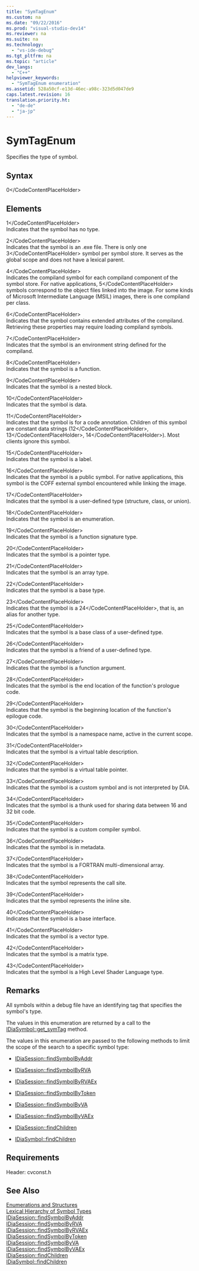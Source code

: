 ```yaml
---
title: "SymTagEnum"
ms.custom: na
ms.date: "09/22/2016"
ms.prod: "visual-studio-dev14"
ms.reviewer: na
ms.suite: na
ms.technology: 
  - "vs-ide-debug"
ms.tgt_pltfrm: na
ms.topic: "article"
dev_langs: 
  - "C++"
helpviewer_keywords: 
  - "SymTagEnum enumeration"
ms.assetid: 528a50cf-e13d-46ec-a98c-323d5d047de9
caps.latest.revision: 16
translation.priority.ht: 
  - "de-de"
  - "ja-jp"
---
```

# SymTagEnum
Specifies the type of symbol.  
  
## Syntax  
  
<CodeContentPlaceHolder>0\</CodeContentPlaceHolder>  
## Elements  
 <CodeContentPlaceHolder>1\</CodeContentPlaceHolder>  
 Indicates that the symbol has no type.  
  
 <CodeContentPlaceHolder>2\</CodeContentPlaceHolder>  
 Indicates that the symbol is an .exe file. There is only one <CodeContentPlaceHolder>3\</CodeContentPlaceHolder> symbol per symbol store. It serves as the global scope and does not have a lexical parent.  
  
 <CodeContentPlaceHolder>4\</CodeContentPlaceHolder>  
 Indicates the compiland symbol for each compiland component of the symbol store. For native applications, <CodeContentPlaceHolder>5\</CodeContentPlaceHolder> symbols correspond to the object files linked into the image. For some kinds of Microsoft Intermediate Language (MSIL) images, there is one compiland per class.  
  
 <CodeContentPlaceHolder>6\</CodeContentPlaceHolder>  
 Indicates that the symbol contains extended attributes of the compiland. Retrieving these properties may require loading compiland symbols.  
  
 <CodeContentPlaceHolder>7\</CodeContentPlaceHolder>  
 Indicates that the symbol is an environment string defined for the compiland.  
  
 <CodeContentPlaceHolder>8\</CodeContentPlaceHolder>  
 Indicates that the symbol is a function.  
  
 <CodeContentPlaceHolder>9\</CodeContentPlaceHolder>  
 Indicates that the symbol is a nested block.  
  
 <CodeContentPlaceHolder>10\</CodeContentPlaceHolder>  
 Indicates that the symbol is data.  
  
 <CodeContentPlaceHolder>11\</CodeContentPlaceHolder>  
 Indicates that the symbol is for a code annotation. Children of this symbol are constant data strings (<CodeContentPlaceHolder>12\</CodeContentPlaceHolder>, <CodeContentPlaceHolder>13\</CodeContentPlaceHolder>, <CodeContentPlaceHolder>14\</CodeContentPlaceHolder>). Most clients ignore this symbol.  
  
 <CodeContentPlaceHolder>15\</CodeContentPlaceHolder>  
 Indicates that the symbol is a label.  
  
 <CodeContentPlaceHolder>16\</CodeContentPlaceHolder>  
 Indicates that the symbol is a public symbol. For native applications, this symbol is the COFF external symbol encountered while linking the image.  
  
 <CodeContentPlaceHolder>17\</CodeContentPlaceHolder>  
 Indicates that the symbol is a user-defined type (structure, class, or union).  
  
 <CodeContentPlaceHolder>18\</CodeContentPlaceHolder>  
 Indicates that the symbol is an enumeration.  
  
 <CodeContentPlaceHolder>19\</CodeContentPlaceHolder>  
 Indicates that the symbol is a function signature type.  
  
 <CodeContentPlaceHolder>20\</CodeContentPlaceHolder>  
 Indicates that the symbol is a pointer type.  
  
 <CodeContentPlaceHolder>21\</CodeContentPlaceHolder>  
 Indicates that the symbol is an array type.  
  
 <CodeContentPlaceHolder>22\</CodeContentPlaceHolder>  
 Indicates that the symbol is a base type.  
  
 <CodeContentPlaceHolder>23\</CodeContentPlaceHolder>  
 Indicates that the symbol is a <CodeContentPlaceHolder>24\</CodeContentPlaceHolder>, that is, an alias for another type.  
  
 <CodeContentPlaceHolder>25\</CodeContentPlaceHolder>  
 Indicates that the symbol is a base class of a user-defined type.  
  
 <CodeContentPlaceHolder>26\</CodeContentPlaceHolder>  
 Indicates that the symbol is a friend of a user-defined type.  
  
 <CodeContentPlaceHolder>27\</CodeContentPlaceHolder>  
 Indicates that the symbol is a function argument.  
  
 <CodeContentPlaceHolder>28\</CodeContentPlaceHolder>  
 Indicates that the symbol is the end location of the function's prologue code.  
  
 <CodeContentPlaceHolder>29\</CodeContentPlaceHolder>  
 Indicates that the symbol is the beginning location of the function's epilogue code.  
  
 <CodeContentPlaceHolder>30\</CodeContentPlaceHolder>  
 Indicates that the symbol is a namespace name, active in the current scope.  
  
 <CodeContentPlaceHolder>31\</CodeContentPlaceHolder>  
 Indicates that the symbol is a virtual table description.  
  
 <CodeContentPlaceHolder>32\</CodeContentPlaceHolder>  
 Indicates that the symbol is a virtual table pointer.  
  
 <CodeContentPlaceHolder>33\</CodeContentPlaceHolder>  
 Indicates that the symbol is a custom symbol and is not interpreted by DIA.  
  
 <CodeContentPlaceHolder>34\</CodeContentPlaceHolder>  
 Indicates that the symbol is a thunk used for sharing data between 16 and 32 bit code.  
  
 <CodeContentPlaceHolder>35\</CodeContentPlaceHolder>  
 Indicates that the symbol is a custom compiler symbol.  
  
 <CodeContentPlaceHolder>36\</CodeContentPlaceHolder>  
 Indicates that the symbol is in metadata.  
  
 <CodeContentPlaceHolder>37\</CodeContentPlaceHolder>  
 Indicates that the symbol is a FORTRAN multi-dimensional array.  
  
 <CodeContentPlaceHolder>38\</CodeContentPlaceHolder>  
 Indicates that the symbol represents the call site.  
  
 <CodeContentPlaceHolder>39\</CodeContentPlaceHolder>  
 Indicates that the symbol represents the inline site.  
  
 <CodeContentPlaceHolder>40\</CodeContentPlaceHolder>  
 Indicates that the symbol is a base interface.  
  
 <CodeContentPlaceHolder>41\</CodeContentPlaceHolder>  
 Indicates that the symbol is a vector type.  
  
 <CodeContentPlaceHolder>42\</CodeContentPlaceHolder>  
 Indicates that the symbol is a matrix type.  
  
 <CodeContentPlaceHolder>43\</CodeContentPlaceHolder>  
 Indicates that the symbol is a High Level Shader Language type.  
  
## Remarks  
 All symbols within a debug file have an identifying tag that specifies the symbol's type.  
  
 The values in this enumeration are returned by a call to the [IDiaSymbol::get_symTag](../vs140/idiasymbol--get_symtag.md) method.  
  
 The values in this enumeration are passed to the following methods to limit the scope of the search to a specific symbol type:  
  
-   [IDiaSession::findSymbolByAddr](../vs140/idiasession--findsymbolbyaddr.md)  
  
-   [IDiaSession::findSymbolByRVA](../vs140/idiasession--findsymbolbyrva.md)  
  
-   [IDiaSession::findSymbolByRVAEx](../vs140/idiasession--findsymbolbyrvaex.md)  
  
-   [IDiaSession::findSymbolByToken](../vs140/idiasession--findsymbolbytoken.md)  
  
-   [IDiaSession::findSymbolByVA](../vs140/idiasession--findsymbolbyva.md)  
  
-   [IDiaSession::findSymbolByVAEx](../vs140/idiasession--findsymbolbyvaex.md)  
  
-   [IDiaSession::findChildren](../vs140/idiasession--findchildren.md)  
  
-   [IDiaSymbol::findChildren](../vs140/idiasymbol--findchildren.md)  
  
## Requirements  
 Header: cvconst.h  
  
## See Also  
 [Enumerations and Structures](../vs140/enumerations-and-structures.md)   
 [Lexical Hierarchy of Symbol Types](../vs140/lexical-hierarchy-of-symbol-types.md)   
 [IDiaSession::findSymbolByAddr](../vs140/idiasession--findsymbolbyaddr.md)   
 [IDiaSession::findSymbolByRVA](../vs140/idiasession--findsymbolbyrva.md)   
 [IDiaSession::findSymbolByRVAEx](../vs140/idiasession--findsymbolbyrvaex.md)   
 [IDiaSession::findSymbolByToken](../vs140/idiasession--findsymbolbytoken.md)   
 [IDiaSession::findSymbolByVA](../vs140/idiasession--findsymbolbyva.md)   
 [IDiaSession::findSymbolByVAEx](../vs140/idiasession--findsymbolbyvaex.md)   
 [IDiaSession::findChildren](../vs140/idiasession--findchildren.md)   
 [IDiaSymbol::findChildren](../vs140/idiasymbol--findchildren.md)